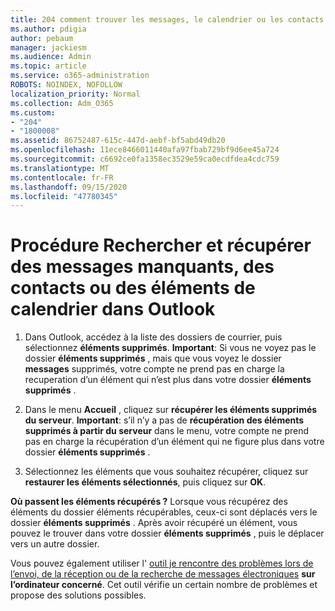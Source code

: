 ```yaml
---
title: 204 comment trouver les messages, le calendrier ou les contacts Outlook manquants ou récupérables
ms.author: pdigia
author: pebaum
manager: jackiesm
ms.audience: Admin
ms.topic: article
ms.service: o365-administration
ROBOTS: NOINDEX, NOFOLLOW
localization_priority: Normal
ms.collection: Adm_O365
ms.custom:
- "204"
- "1800008"
ms.assetid: 86752487-615c-447d-aebf-bf5abd49db20
ms.openlocfilehash: 11ece8466011440afa97fbab729bf9d6ee45a724
ms.sourcegitcommit: c6692ce0fa1358ec3529e59ca0ecdfdea4cdc759
ms.translationtype: MT
ms.contentlocale: fr-FR
ms.lasthandoff: 09/15/2020
ms.locfileid: "47780345"
---
```

# <a name="how-to-find-and-recover-missing-messages-contacts-or-calendar-items-in-outlook"></a>Procédure Rechercher et récupérer des messages manquants, des contacts ou des éléments de calendrier dans Outlook

1. Dans Outlook, accédez à la liste des dossiers de courrier, puis sélectionnez **éléments supprimés**. **Important**: Si vous ne voyez pas le dossier **éléments supprimés** , mais que vous voyez le dossier **messages** supprimés, votre compte ne prend pas en charge la recuperation d’un élément qui n’est plus dans votre dossier **éléments supprimés** .

2. Dans le menu **Accueil** , cliquez sur **récupérer les éléments supprimés du serveur**. **Important**: s’il n’y a pas de **récupération des éléments supprimés à partir du serveur** dans le menu, votre compte ne prend pas en charge la récupération d’un élément qui ne figure plus dans votre dossier **éléments supprimés** .

3. Sélectionnez les éléments que vous souhaitez récupérer, cliquez sur **restaurer les éléments sélectionnés**, puis cliquez sur **OK**.

**Où passent les éléments récupérés ?** Lorsque vous récupérez des éléments du dossier éléments récupérables, ceux-ci sont déplacés vers le dossier **éléments supprimés** . Après avoir récupéré un élément, vous pouvez le trouver dans votre dossier **éléments supprimés** , puis le déplacer vers un autre dossier.

Vous pouvez également utiliser l' [outil je rencontre des problèmes lors de l’envoi, de la réception ou de la recherche de messages électroniques](https://aka.ms/SaRA-OutlookSendReceive) **sur l’ordinateur concerné**. Cet outil vérifie un certain nombre de problèmes et propose des solutions possibles.
